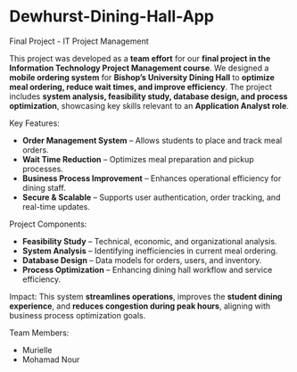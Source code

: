 # Dewhurst-Dining-Hall-App

Final Project - IT Project Management  

This project was developed as a **team effort** for our **final project in the Information Technology Project Management course**. We designed a **mobile ordering system** for **Bishop’s University Dining Hall** to **optimize meal ordering, reduce wait times, and improve efficiency**. The project includes **system analysis, feasibility study, database design, and process optimization**, showcasing key skills relevant to an **Application Analyst role**.  

Key Features:  
- **Order Management System** – Allows students to place and track meal orders.  
- **Wait Time Reduction** – Optimizes meal preparation and pickup processes.  
- **Business Process Improvement** – Enhances operational efficiency for dining staff.  
- **Secure & Scalable** – Supports user authentication, order tracking, and real-time updates.  

Project Components: 
- **Feasibility Study** – Technical, economic, and organizational analysis.  
- **System Analysis** – Identifying inefficiencies in current meal ordering.  
- **Database Design** – Data models for orders, users, and inventory.  
- **Process Optimization** – Enhancing dining hall workflow and service efficiency.  

Impact: 
This system **streamlines operations**, improves the **student dining experience**, and **reduces congestion during peak hours**, aligning with business process optimization goals.  

Team Members: 
- Murielle
- Mohamad Nour
